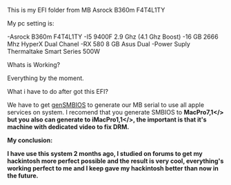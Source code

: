 This is my EFI folder from MB Asrock B360m F4T4L1TY

My pc setting is:

-Asrock B360m F4T4L1TY
-I5 9400F 2.9 Ghz (4.1 Ghz Boost)
-16 GB 2666 Mhz HyperX Dual Chanel
-RX 580 8 GB Asus Dual
-Power Suply Thermaltake Smart Series 500W

Whats is Working?

Everything by the moment.

What i have to do after got this EFI?

We have to get <a href="https://github.com/corpnewt/GenSMBIOS">genSMBIOS</a> to generate our MB serial to use all apple services on system. I recomend that you generate SMBIOS to <strong>MacPro7,1</> but you also can generate to <strong>iMacPro1,1</>, the important is that it's machine with dedicated video to fix DRM.

My conclusion:

I have use this system 2 months ago, I studied on forums to get my hackintosh more perfect possible and the result is very cool, everything's working perfect to me and I keep gave my hackintosh better than now in the future.
